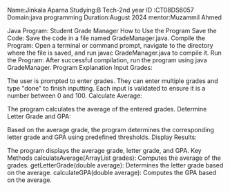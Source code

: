 Name:Jinkala Aparna
Studying:B Tech-2nd year
ID :CT08DS6057
Domain:java programming
Duration:August 2024
mentor:Muzammil Ahmed


Java Program: Student Grade Manager
How to Use the Program
Save the Code: Save the code in a file named GradeManager.java.
Compile the Program: Open a terminal or command prompt, navigate to the directory where the file is saved, and run javac GradeManager.java to compile it.
Run the Program: After successful compilation, run the program using java GradeManager.
Program Explanation
Input Grades:

The user is prompted to enter grades. They can enter multiple grades and type "done" to finish inputting.
Each input is validated to ensure it is a number between 0 and 100.
Calculate Average:

The program calculates the average of the entered grades.
Determine Letter Grade and GPA:

Based on the average grade, the program determines the corresponding letter grade and GPA using predefined thresholds.
Display Results:

The program displays the average grade, letter grade, and GPA.
Key Methods
calculateAverage(ArrayList<Double> grades): Computes the average of the grades.
getLetterGrade(double average): Determines the letter grade based on the average.
calculateGPA(double average): Computes the GPA based on the average.

